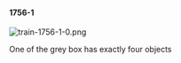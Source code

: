 #### 1756-1
![train-1756-1-0.png](https://github.com/lil-lab/nlvr/raw/master/nlvr/train/images/65/train-1756-1-0.png "train-1756-1-0.png")

One of the grey box has exactly four objects